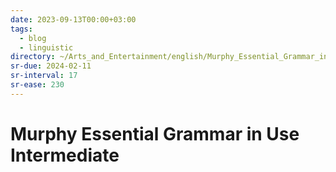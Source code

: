 ```yaml
---
date: 2023-09-13T00:00+03:00
tags:
  - blog
  - linguistic
directory: ~/Arts_and_Entertainment/english/Murphy_Essential_Grammar_in_Use_Intermediate
sr-due: 2024-02-11
sr-interval: 17
sr-ease: 230
---
```


# Murphy Essential Grammar in Use Intermediate
